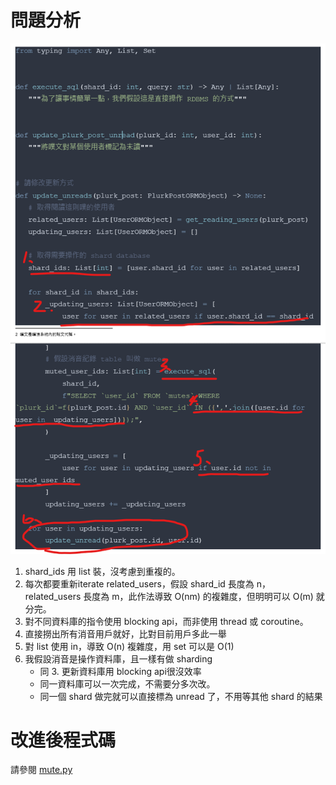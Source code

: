 # 問題分析
![q1設計](images/q2_problem.png)

1. shard_ids 用 list 裝，沒考慮到重複的。
2. 每次都要重新iterate related_users，假設 shard_id 長度為 n，related_users 長度為 m，此作法導致 O(nm) 的複雜度，但明明可以 O(m) 就分完。
3. 對不同資料庫的指令使用 blocking api，而非使用 thread 或 coroutine。
4. 直接撈出所有消音用戶就好，比對目前用戶多此一舉
5. 對 list 使用 in，導致 O(n) 複雜度，用 set 可以是 O(1)
6. 我假設消音是操作資料庫，且一樣有做 sharding
    - 同 3. 更新資料庫用 blocking api很沒效率
    - 同一資料庫可以一次完成，不需要分多次改。
    - 同一個 shard 做完就可以直接標為 unread 了，不用等其他 shard 的結果


# 改進後程式碼
請參閱 [mute.py](mute.py)
